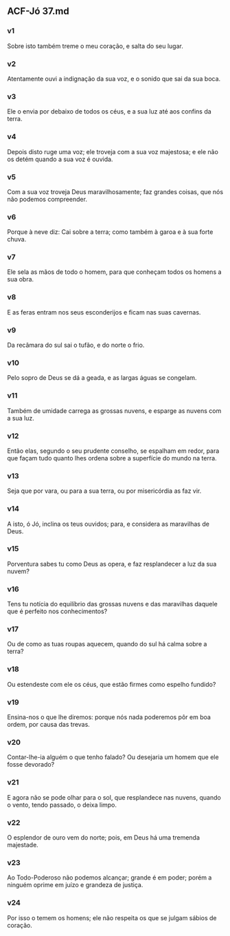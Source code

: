 ## ACF-Jó 37.md
### v1
 Sobre isto também treme o meu coração, e salta do seu lugar.
### v2
 Atentamente ouvi a indignação da sua voz, e o sonido que sai da sua boca.
### v3
 Ele o envia por debaixo de todos os céus, e a sua luz até aos confins da terra.
### v4
 Depois disto ruge uma voz; ele troveja com a sua voz majestosa; e ele não os detém quando a sua voz é ouvida.
### v5
 Com a sua voz troveja Deus maravilhosamente; faz grandes coisas, que nós não podemos compreender.
### v6
 Porque à neve diz: Cai sobre a terra; como também à garoa e à sua forte chuva.
### v7
 Ele sela as mãos de todo o homem, para que conheçam todos os homens a sua obra.
### v8
 E as feras entram nos seus esconderijos e ficam nas suas cavernas.
### v9
 Da recâmara do sul sai o tufão, e do norte o frio.
### v10
 Pelo sopro de Deus se dá a geada, e as largas águas se congelam.
### v11
 Também de umidade carrega as grossas nuvens, e esparge as nuvens com a sua luz.
### v12
 Então elas, segundo o seu prudente conselho, se espalham em redor, para que façam tudo quanto lhes ordena sobre a superfície do mundo na terra.
### v13
 Seja que por vara, ou para a sua terra, ou por misericórdia as faz vir.
### v14
 A isto, ó Jó, inclina os teus ouvidos; para, e considera as maravilhas de Deus.
### v15
 Porventura sabes tu como Deus as opera, e faz resplandecer a luz da sua nuvem?
### v16
 Tens tu notícia do equilíbrio das grossas nuvens e das maravilhas daquele que é perfeito nos conhecimentos?
### v17
 Ou de como as tuas roupas aquecem, quando do sul há calma sobre a terra?
### v18
 Ou estendeste com ele os céus, que estão firmes como espelho fundido?
### v19
 Ensina-nos o que lhe diremos: porque nós nada poderemos pôr em boa ordem, por causa das trevas.
### v20
 Contar-lhe-ia alguém o que tenho falado? Ou desejaria um homem que ele fosse devorado?
### v21
 E agora não se pode olhar para o sol, que resplandece nas nuvens, quando o vento, tendo passado, o deixa limpo.
### v22
 O esplendor de ouro vem do norte; pois, em Deus há uma tremenda majestade.
### v23
 Ao Todo-Poderoso não podemos alcançar; grande é em poder; porém a ninguém oprime em juízo e grandeza de justiça.
### v24
 Por isso o temem os homens; ele não respeita os que se julgam sábios de coração.

